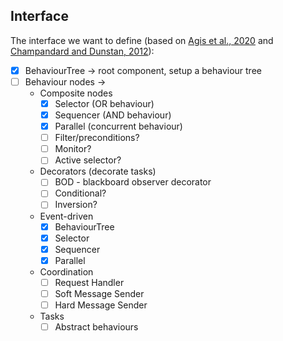 ## Interface

The interface we want to define (based on [Agis et al., 2020](https://www.sciencedirect.com/science/article/abs/pii/S0957417420302815) and [Champandard and Dunstan, 2012](https://www.gameaipro.com/GameAIPro/GameAIPro_Chapter06_The_Behavior_Tree_Starter_Kit.pdf)):


* [x] BehaviourTree -> root component, setup a behaviour tree
* [ ] Behaviour nodes ->
    * Composite nodes
        * [x] Selector (OR behaviour)
        * [x] Sequencer (AND behaviour)
        * [x] Parallel (concurrent behaviour)
        * [ ] Filter/preconditions?
        * [ ] Monitor?
        * [ ] Active selector?
    * Decorators (decorate tasks)
        * [ ] BOD - blackboard observer decorator
        * [ ] Conditional?
        * [ ] Inversion?
    * Event-driven
        * [x] BehaviourTree
        * [x] Selector
        * [x] Sequencer
        * [x] Parallel
    * Coordination
        * [ ] Request Handler
        * [ ] Soft Message Sender
        * [ ] Hard Message Sender
    * Tasks
        * [ ] Abstract behaviours
